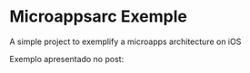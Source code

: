 # Microappsarc Exemple

A simple project to exemplify a microapps architecture on iOS

Exemplo apresentado no post: 
